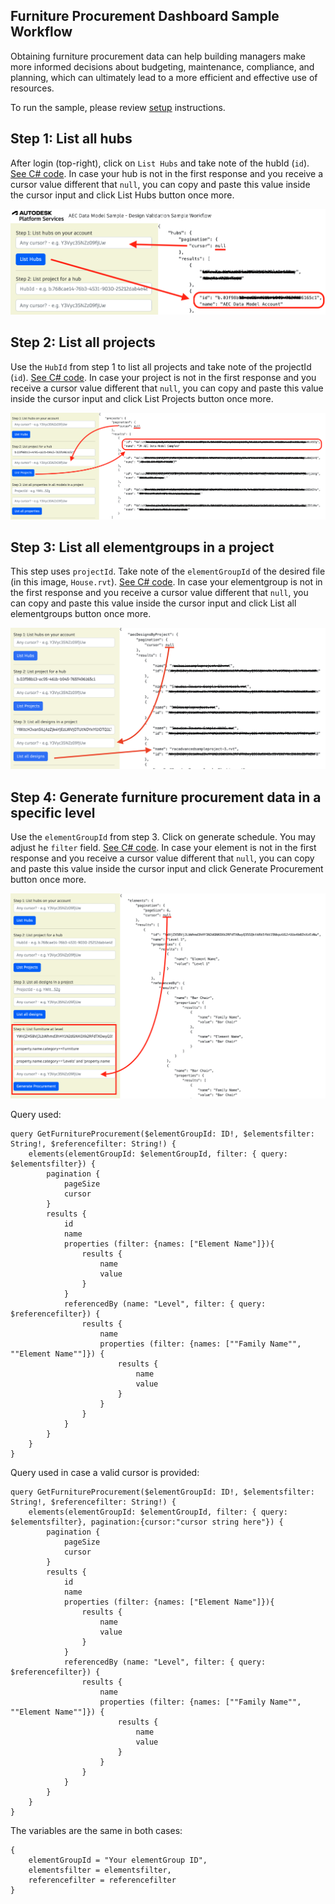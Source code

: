 ## Furniture Procurement Dashboard Sample Workflow

Obtaining furniture procurement data can help building managers make more informed decisions about budgeting, maintenance, compliance, and planning, which can ultimately lead to a more efficient and effective use of resources.

To run the sample, please review [setup](./README.md#SETUP) instructions.

## Step 1: List all hubs

After login (top-right), click on `List Hubs` and take note of the hubId (`id`). [See C# code](/Controllers/HubsProjects.cs).
In case your hub is not in the first response and you receive a cursor value different that `null`, you can copy and paste this value inside the cursor input and click List Hubs button once more.

![Step 1](./images/hubs.png)

## Step 2: List all projects

Use the `HubId` from step 1 to list all projects and take note of the projectId (`id`). [See C# code](/Controllers/HubsProjects.cs).
In case your project is not in the first response and you receive a cursor value different that `null`, you can copy and paste this value inside the cursor input and click List Projects button once more.

![Step 2](./images/projects.png)

## Step 3: List all elementgroups in a project

This step uses `projectId`. Take note of the `elementGroupId` of the desired file (in this image, `House.rvt`). [See C# code](/Controllers/ElementGroups.cs).
In case your elementgroup is not in the first response and you receive a cursor value different that `null`, you can copy and paste this value inside the cursor input and click List all elementgroups button once more.

![Step 3](./images/designs.png)

## Step 4: Generate furniture procurement data in a specific level

Use the `elementGroupId` from step 3. Click on generate schedule. You may adjust he `filter` field. [See C# code](/Controllers/Schedule.cs).
In case your element is not in the first response and you receive a cursor value different that `null`, you can copy and paste this value inside the cursor input and click Generate Procurement button once more.

![Step 3](./images/furnitureprocurement.png)

Query used:

```
query GetFurnitureProcurement($elementGroupId: ID!, $elementsfilter: String!, $referencefilter: String!) {
	elements(elementGroupId: $elementGroupId, filter: { query: $elementsfilter}) {
		pagination {
			pageSize
			cursor
		}
		results {
			id
			name
			properties (filter: {names: ["Element Name"]}){
				results {
					name
					value
				}
			}
			referencedBy (name: "Level", filter: { query: $referencefilter}) {
				results {
					name
					properties (filter: {names: [""Family Name"", ""Element Name""]}) {
						results {
							name
							value
						}
					}
				}
			}
		}
	}
}
```

Query used in case a valid cursor is provided:

```
query GetFurnitureProcurement($elementGroupId: ID!, $elementsfilter: String!, $referencefilter: String!) {
	elements(elementGroupId: $elementGroupId, filter: { query: $elementsfilter}, pagination:{cursor:"cursor string here"}) {
		pagination {
			pageSize
			cursor
		}
		results {
			id
			name
			properties (filter: {names: ["Element Name"]}){
				results {
					name
					value
				}
			}
			referencedBy (name: "Level", filter: { query: $referencefilter}) {
				results {
					name
					properties (filter: {names: [""Family Name"", ""Element Name""]}) {
						results {
							name
							value
						}
					}
				}
			}
		}
	}
}
```

The variables are the same in both cases:

```
{
	elementGroupId = "Your elementGroup ID",
	elementsfilter = elementsfilter,
	referencefilter = referencefilter
}
```
